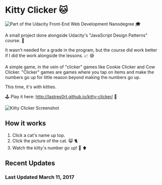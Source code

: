 # Kitty Clicker 🐱
![Part of the Udacity Front-End Web Development Nanodegree](https://img.shields.io/badge/Udacity-Front--End%20Web%20Developer%20Nanodegree-02b3e4.svg) 🎓

A small project done alongside Udacity's "JavaScript Design Patterns" course. 💠

It wasn't needed for a grade in the program, but the course did work better if I did the work alongside the lessons. 📈 😅

A simple game, in the vein of "clicker" games like Cookie Clicker and Cow Clicker. "Clicker" games are games where you tap on items and make the numbers go up for little reason beyond making the numbers go up. 

This time, it's with kitties.

🕹 Play it here: http://lastres0rt.github.io/kitty-clicker/ 👾

![Kitty Clicker Screenshot](http://i.imgur.com/QD0ERKZ.jpg)

## How it works

1. Click a cat's name up top.
2. Click the picture of the cat. 😸 🐈
3. Watch the kitty's number go up! 💯 ⬆️

## Recent Updates

### Last Updated March 11, 2017
